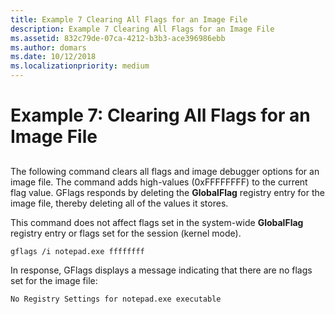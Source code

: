 ```yaml
---
title: Example 7 Clearing All Flags for an Image File
description: Example 7 Clearing All Flags for an Image File
ms.assetid: 832c79de-07ca-4212-b3b3-ace396986ebb
ms.author: domars
ms.date: 10/12/2018
ms.localizationpriority: medium
---
```


# Example 7: Clearing All Flags for an Image File


## <span id="ddk_example_7___clearing_all_flags_for_an_image_file_dtools"></span><span id="DDK_EXAMPLE_7___CLEARING_ALL_FLAGS_FOR_AN_IMAGE_FILE_DTOOLS"></span>


The following command clears all flags and image debugger options for an image file. The command adds high-values (0xFFFFFFFF) to the current flag value. GFlags responds by deleting the **GlobalFlag** registry entry for the image file, thereby deleting all of the values it stores.

This command does not affect flags set in the system-wide **GlobalFlag** registry entry or flags set for the session (kernel mode).

```console
gflags /i notepad.exe ffffffff 
```

In response, GFlags displays a message indicating that there are no flags set for the image file:

```console
No Registry Settings for notepad.exe executable 
```

 

 





